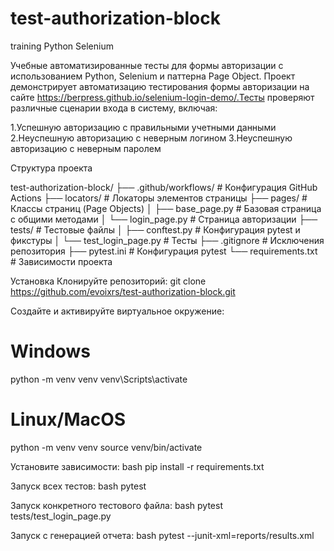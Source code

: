 # test-authorization-block
 training Python Selenium

Учебные автоматизированные тесты для формы авторизации с использованием Python, Selenium и паттерна Page Object.
Проект демонстрирует автоматизацию тестирования формы авторизации на сайте https://berpress.github.io/selenium-login-demo/.Тесты 
проверяют различные сценарии входа в систему, включая:

1.Успешную авторизацию с правильными учетными данными
2.Неуспешную авторизацию с неверным логином
3.Неуспешную авторизацию с неверным паролем

Структура проекта

test-authorization-block/
├── .github/workflows/           # Конфигурация GitHub Actions
├── locators/                    # Локаторы элементов страницы
├── pages/                       # Классы страниц (Page Objects)
│   ├── base_page.py             # Базовая страница с общими методами
│   └── login_page.py            # Страница авторизации
├── tests/                       # Тестовые файлы
│   ├── conftest.py              # Конфигурация pytest и фикстуры
│   └── test_login_page.py       # Тесты
├── .gitignore                   # Исключения репозитория
├── pytest.ini                   # Конфигурация pytest
└── requirements.txt             # Зависимости проекта


Установка
Клонируйте репозиторий: 
git clone https://github.com/evoixrs/test-authorization-block.git

Создайте и активируйте виртуальное окружение:
# Windows
python -m venv venv
venv\Scripts\activate

# Linux/MacOS
python -m venv venv
source venv/bin/activate

Установите зависимости:
bash
pip install -r requirements.txt

Запуск всех тестов:
bash
pytest

Запуск конкретного тестового файла:
bash
pytest tests/test_login_page.py

Запуск с генерацией отчета:
bash
pytest --junit-xml=reports/results.xml
